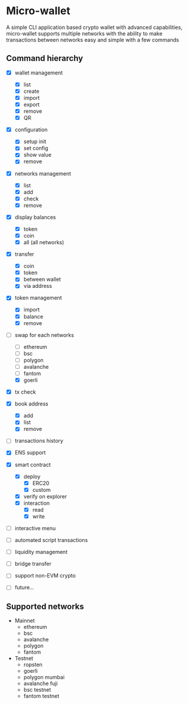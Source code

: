 
# Micro-wallet

A simple CLI application based crypto wallet with advanced capabilities, micro-wallet supports multiple networks with the ability to make transactions between networks easy and simple with a few commands

## Command hierarchy
- [x] wallet management
  - [x] list
  - [x] create
  - [x] import
  - [x] export
  - [x] remove
  - [x] QR
- [x] configuration
  - [x] setup init
  - [x] set config
  - [x] show value
  - [x] remove
- [x] networks management
  - [x] list
  - [x] add
  - [x] check
  - [x] remove
- [x] display balances
  - [x] token
  - [x] coin
  - [x] all (all networks)
- [x] transfer
  - [x] coin
  - [x] token
  - [x] between wallet
  - [x] via address
- [x] token management
  - [x] import
  - [x] balance
  - [x] remove
- [ ] swap for each networks
  - [ ] ethereum
  - [ ] bsc
  - [ ] polygon
  - [ ] avalanche
  - [ ] fantom
  - [x] goerli
- [x] tx check
- [x] book address
  - [x] add
  - [x] list
  - [x] remove
- [ ] transactions history
- [x] ENS support
- [x] smart contract
  - [x] deploy
    - [x] ERC20
    - [x] custom
  - [x] verify on explorer
  - [x] interaction
    - [x] read
    - [x] write
- [ ] interactive menu
- [ ] automated script transactions
- [ ] liquidity management
- [ ] bridge transfer
- [ ] support non-EVM crypto
- [ ] future...


## Supported networks
- Mainnet
  - ethereum
  - bsc
  - avalanche
  - polygon
  - fantom
- Testnet
  - ropsten
  - goerli
  - polygon mumbai
  - avalanche fuji
  - bsc testnet
  - fantom testnet
